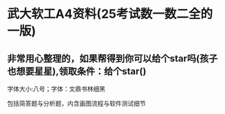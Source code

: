 # 武大软工A4资料(25考试数一数二全的一版)
## 非常用心整理的，如果帮得到你可以给个star吗(孩子也想要星星),领取条件：给个star()

字体大小:八号；字体：文鼎书林细黑

包括简答题与分析题，内含画图流程与软件测试细节

